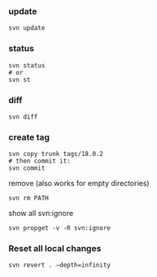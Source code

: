 ### update

```
svn update
```

### status

```
svn status
# or
svn st
```

### diff

```
svn diff
```

### create tag

```
svn copy trunk tags/18.0.2
# then commit it:
svn commit
```

remove (also works for empty directories)

```
svn rm PATH
```

show all svn:ignore

```
svn propget -v -R svn:ignore
```

### Reset all local changes

```
svn revert . —depth=infinity
```